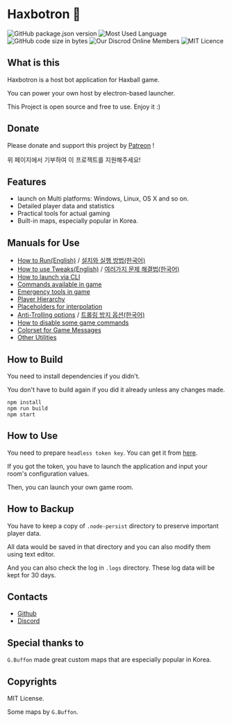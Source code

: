 # Haxbotron 🤖
![GitHub package.json version](https://img.shields.io/github/package-json/v/dapucita/haxbotron?style=flat-square)
![Most Used Language](https://img.shields.io/github/languages/top/dapucita/haxbotron?style=flat-square)
![GitHub code size in bytes](https://img.shields.io/github/languages/code-size/dapucita/haxbotron?style=flat-square)
![Our Discrod Online Members](https://img.shields.io/discord/602402864647634954?style=flat-square)
![MIT Licence](https://img.shields.io/github/license/dapucita/haxbotron?style=flat-square)

## What is this
Haxbotron is a host bot application for Haxball game.

You can power your own host by electron-based launcher.

This Project is open source and free to use. Enjoy it :)

## Donate
Please donate and support this project by [Patreon](https://www.patreon.com/dapucita) !

위 페이지에서 기부하여 이 프로젝트를 지원해주세요!

## Features
- launch on Multi platforms: Windows, Linux, OS X and so on.
- Detailed player data and statistics
- Practical tools for actual gaming
- Built-in maps, especially popular in Korea.

## Manuals for Use

- [How to Run(English)](https://github.com/dapucita/haxbotron/wiki/How-to-Run) / [설치와 실행 방법(한국어)](https://github.com/dapucita/haxbotron/wiki/%5BKorean%5D-%EC%84%A4%EC%B9%98%EC%99%80-%EC%8B%A4%ED%96%89-%EB%B0%A9%EB%B2%95)
- [How to use Tweaks(English)](https://github.com/dapucita/haxbotron/wiki/How-to-use-Tweaks) / [여러가지 문제 해결법(한국어)](https://github.com/dapucita/haxbotron/wiki/%5BKorean%5D-%EC%97%AC%EB%9F%AC%EA%B0%80%EC%A7%80-%EB%AC%B8%EC%A0%9C-%ED%95%B4%EA%B2%B0%EB%B2%95-(%ED%8A%B8%EC%9C%85))
- [How to launch via CLI](https://github.com/dapucita/haxbotron/wiki/How-to-launch-via-CLI)
- [Commands available in game](https://github.com/dapucita/haxbotron/wiki/Chat-Commands)
- [Emergency tools in game](https://github.com/dapucita/haxbotron/wiki/Emergency-tools-on-GUI-Launcher)
- [Player Hierarchy](https://github.com/dapucita/haxbotron/wiki/Player-Hierarchy)
- [Placeholders for interpolation](https://github.com/dapucita/haxbotron/wiki/Placeholders-for-interpolation)
- [Anti-Trolling options](https://github.com/dapucita/haxbotron/wiki/AntiTrolling-Options) / [트롤링 방지 옵션(한국어)](https://github.com/dapucita/haxbotron/wiki/%5BKorean%5D-%ED%8A%B8%EB%A1%A4%EB%A7%81-%EB%B0%A9%EC%A7%80-%EC%98%B5%EC%85%98)
- [How to disable some game commands](https://github.com/dapucita/haxbotron/wiki/How-to-disable-some-game-commands)
- [Colorset for Game Messages](https://github.com/dapucita/haxbotron/wiki/Colorset-for-Game-Messages)
- [Other Utilities](https://github.com/dapucita/haxbotron/wiki/Utilities-for-this-bot)

## How to Build
You need to install dependencies if you didn't.

You don't have to build again if you did it already unless any changes made.

```
npm install
npm run build
npm start
```

## How to Use
You need to prepare `headless token key`. You can get it from [here](https://www.haxball.com/headlesstoken).

If you got the token, you have to launch the application and input your room's configuration values.

Then, you can launch your own game room.

## How to Backup
You have to keep a copy of `.node-persist` directory to preserve important player data.

All data would be saved in that directory and you can also modify them using text editor.

And you can also check the log in `.logs` directory. These log data will be kept for 30 days.

## Contacts
- [Github](https://github.com/dapucita/haxbotron)
- [Discord](https://discord.gg/qfg45B2)

## Special thanks to
`G.Buffon` made great custom maps that are especially popular in Korea.

## Copyrights
MIT License.

Some maps by `G.Buffon`.